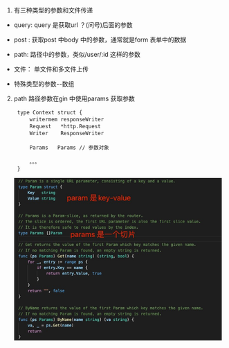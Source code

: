 1. 有三种类型的参数和文件传递

+ query: query 是获取url ？(问号)后面的参数


+ post : 获取post 中body 中的参数，通常就是form 表单中的数据

+ path: 路径中的参数，类似/user/:id 这样的参数

+ 文件： 单文件和多文件上传

+ 特殊类型的参数--数组

2. path 路径参数在gin 中使用params 获取参数

        type Context struct {
            writermem responseWriter
            Request   *http.Request
            Writer    ResponseWriter

            Params   Params // 参数对象

            。。。
        }

   ![avatar](../../../assets/gin-params.jpg)

